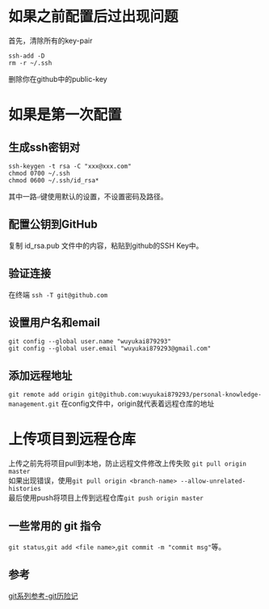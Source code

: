 # 如果之前配置后过出现问题
首先，清除所有的key-pair  
```
ssh-add -D
rm -r ~/.ssh
```  
删除你在github中的public-key
# 如果是第一次配置
## 生成ssh密钥对
```
ssh-keygen -t rsa -C "xxx@xxx.com"
chmod 0700 ~/.ssh
chmod 0600 ~/.ssh/id_rsa*
```
其中一路`⏎`键使用默认的设置，不设置密码及路径。
## 配置公钥到GitHub
复制 id_rsa.pub 文件中的内容，粘贴到github的SSH Key中。
## 验证连接
在终端 `ssh -T git@github.com`
## 设置用户名和email
```
git config --global user.name "wuyukai879293"
git config --global user.email "wuyukai879293@gmail.com"
```
## 添加远程地址
`git remote add origin git@github.com:wuyukai879293/personal-knowledge-management.git`
在config文件中，origin就代表着远程仓库的地址
# 上传项目到远程仓库
上传之前先将项目pull到本地，防止远程文件修改上传失败
`git pull origin master`  
如果出现错误，使用`git pull origin <branch-name> --allow-unrelated-histories`  
最后使用push将项目上传到远程仓库`git push origin master`  
## 一些常用的 git 指令
`git status`,`git add <file name>`,`git commit -m "commit msg"`等。
## 参考
[git系列参考-git历险记](!http://www.infoq.com/cn/news/2011/03/git-adventures-index-commit?utm_source=infoq&utm_campaign=user_page&utm_medium=link)
